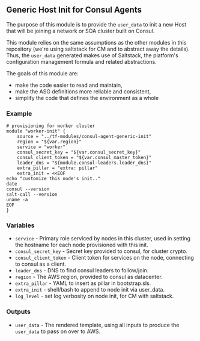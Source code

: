 ## Generic Host Init for Consul Agents

The purpose of this module is to provide the `user_data` to init a new Host that
will be joining a network or SOA cluster built on Consul.

This module relies on the same assumptions as the other modules in this
repository (we're using saltstack for CM and to abstract away the details). Thus,
the `user_data` generated makes use of Saltstack, the platform's configuration
management formula and related abstractions.

The goals of this module are:

* make the code easier to read and maintain,
* make the ASG definitions more reliable and consistent,
* simplify the code that defines the environment as a whole


### Example

```
# provisioning for worker cluster
module "worker-init" {
    source = "../tf-modules/consul-agent-generic-init"
    region = "${var.region}"
    service = "worker"
    consul_secret_key = "${var.consul_secret_key}"
    consul_client_token = "${var.consul_master_token}"
    leader_dns = "${module.consul-leaders.leader_dns}"
    extra_pillar = "extra: pillar"
    extra_init = <<EOF
echo "customize this node's init.."
date
consul --version
salt-call --version
uname -a
EOF
}
```


### Variables

* `service` - Primary role serviced by nodes in this cluster, used in setting
the hostname for each node provisioned with this init.
* `consul_secret_key` - Secret key provided to consul, for cluster crypto.
* `consul_client_token` - Client token for services on the node, connecting to
consul as a client.
* `leader_dns` - DNS to find consul leaders to follow/join.
* `region` - The AWS region, provided to consul as datacenter.
* `extra_pillar` - YAML to insert as pillar in bootstrap.sls.
* `extra_init` - shell/bash to append to node init via user_data.
* `log_level` - set log verbosity on node init, for CM with saltstack.


### Outputs

* `user_data` - The rendered template, using all inputs to produce the `user_data`
to pass on over to AWS.
